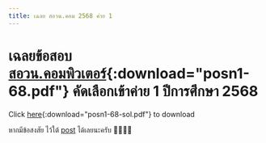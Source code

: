 ```yaml
---
title: เฉลย สอวน.คอม 2568 ค่าย 1
---
```


# เฉลยข้อสอบ [สอวน.คอมพิวเตอร์](../assets/posn1-68.pdf){:download="posn1-68.pdf"} คัดเลือกเข้าค่าย 1 ปีการศึกษา 2568

Click [here](../assets/posn1-68-sol.pdf){:download="posn1-68-sol.pdf"} to download
<object class="pdfshow" data="/assets/posn1-68-sol.pdf" type="application/pdf">
</object>

หากมีข้อสงสัย  ไว้ใต้ [post](https://www.facebook.com/share/p/1Nbt3UyVQ2/) ได้เลยนะครับ 🙇‍♂️🙇‍♂️
